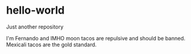# hello-world
Just another repository

I'm Fernando and IMHO moon tacos are repulsive and should be banned.
Mexicali tacos are the gold standard.

